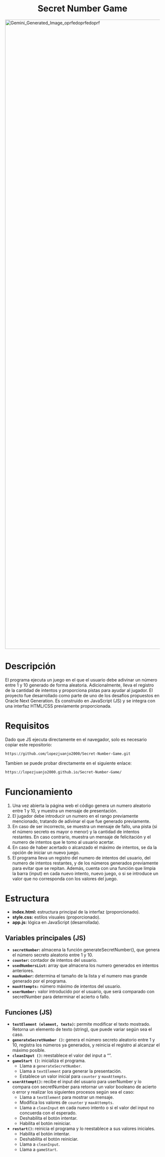 <h1 align="center"> Secret Number Game </h1>

<img width="2048" height="2048" alt="Gemini_Generated_Image_oprfedoprfedoprf" src="https://github.com/user-attachments/assets/b8b2e7af-61d3-4f77-a3e2-611dd65a3d77" />
<!-- Caricatura: Persona pensando en números. Creada con Gemini 2.0 -->

# Descripción

El programa ejecuta un juego en el que el usuario debe adivinar un número entre 1 y 10 generado de forma aleatoria. Adicionalmente, lleva el registro de la cantidad de intentos y proporciona pistas para ayudar al jugador. 
El proyecto fue desarrollado como parte de uno de los desafíos propuestos en Oracle Next Generation. Es construido en JavaScript (JS) y se integra con una interfaz HTML/CSS previamente proporcionada.

# Requisitos

Dado que JS ejecuta directamente en el navegador, solo es necesario copiar este repositorio:
```bash
https://github.com/lopezjuanjo2000/Secret-Number-Game.git
```

Tambien se puede probar directamente en el siguiente enlace:
```bash
https://lopezjuanjo2000.github.io/Secret-Number-Game/
```

# Funcionamiento

1.	Una vez abierta la página web el código genera un numero aleatorio entre 1 y 10, y muestra un mensaje de presentación.
2.	El jugador debe introducir un numero en el rango previamente mencionado, tratando de adivinar el que fue generado previamente. 
3.	En caso de ser incorrecto, se muestra un mensaje de fallo, una pista (si el número secreto es mayor o menor) y la cantidad de intentos restantes. En caso contrario, muestra un mensaje de felicitación y el numero de intentos que le tomo al usuario acertar.
4.	En caso de haber acertado o alcanzado el máximo de intentos, se da la opción de iniciar un nuevo juego.  
5.	El programa lleva un registro del numero de intentos del usuario, del numero de intentos restantes, y de los números generados previamente para evitar que se repitan. Además, cuenta con una función que limpia la barra (input) en cada nuevo intento, nuevo juego, o si se introduce un valor que no corresponda con los valores del juego.

# Estructura

-	**index.html:** estructura principal de la interfaz (proporcionado).
-	**style.css:** estilos visuales (proporcionado).
-	**app.js:** lógica en JavaScript (desarrollada).

## Variables principales (JS)

-	**`secretNumber`:** almacena la función generateSecretNumber(), que genera el número secreto aleatorio entre 1 y 10. 
-	**`counter`:** contador de intentos del usuario.
-	**`usedNumbersList`:** array que almacena los numero generados en intentos anteriores.
-	**`maxNumber`:** determina el tamaño de la lista y el numero mas grande generado por el programa. 
-	**`maxAttempts:`** número máximo de intentos del usuario.
-	**`userNumber:`** valor introducido por el usuario, que será comparado con secretNumber para determinar el acierto o fallo. 

## Funciones (JS)

-	**`textElement (element, texto)`:** permite modificar el texto mostrado. Retorna un elemento de texto (string), que puede variar según sea el caso. 
-	**`generateSecretNumber ()`:** genera el número secreto aleatorio entre 1 y 10, registra los números ya generados, y reinicia el registro al alcanzar el máximo posible. 
-	**`cleanInput ()`:** reestablece el valor del input a “”.
-	**`gameStart ()`:** inicializa el programa. 
	- Llama a `generateSecretNumber`.
	- Llama a `textElement` para generar la presentación.
	- Establece un valor inicial para `counter` y `maxAttempts`.
-	**`userAttempt()`:** recibe el input del usuario para userNumber y lo compara con secretNumber para retornar un valor booleano de acierto o error y realizar los siguientes procesos según sea el caso:
	- Llama a `textElement` para mostrar un mensaje. 
	- Modifica los valores de `counter` y `maxAttempts`.
	-	Llama a  `cleanInput` en cada nuevo intento o si el valor del input no concuerda con el esperado.
	-	Deshabilita el botón intentar.
	-	Habilita el botón reiniciar. 
-	**`restart()`:** reinicia el programa y lo reestablece a sus valores iniciales. 
	-	Habilita el botón intentar.
	-	Deshabilita el botón reiniciar. 
	-	Llama a  `cleanInput`.
 	-   Llama a `gameStart`. 
